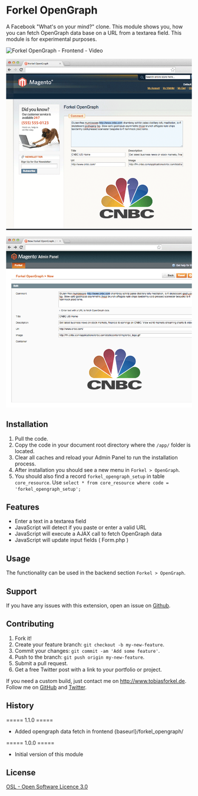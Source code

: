 # Forkel OpenGraph
A Facebook "What's on your mind?" clone. This module shows you, how you can fetch OpenGraph data base on a URL from a textarea field. This module is for experimental purposes.

![Forkel OpenGraph - Frontend - Video](https://raw.githubusercontent.com/tobias-forkel/Forkel_OpenGraph/master/preview/frontend/video.gif)

![Forkel OpenGraph - Frontend - Preview](https://raw.githubusercontent.com/tobias-forkel/Forkel_OpenGraph/master/preview/frontend/1.gif)

![Forkel OpenGraph - Backend - Preview](https://raw.githubusercontent.com/tobias-forkel/Forkel_OpenGraph/master/preview/backend/1.gif)

## Installation
1. Pull the code.
2. Copy the code in your document root directory where the `/app/` folder is located.
4. Clear all caches and reload your Admin Panel to run the installation process.
5. After installation you should see a new menu in `Forkel > OpenGraph`.
6. You should also find a record `forkel_opengraph_setup` in table `core_resource`. Use `select * from core_resource where code = 'forkel_opengraph_setup';`

## Features
* Enter a text in a textarea field
* JavaScript will detect if you paste or enter a valid URL
* JavaScript will execute a AJAX call to fetch OpenGraph data
* JavaScript will update input fields ( Form.php )

## Usage
The functionality can be used in the backend section `Forkel > OpenGraph`.

## Support
If you have any issues with this extension, open an issue on [Github](https://github.com/tobias-forkel/Forkel_OpenGraph/issues).

## Contributing
1. Fork it!
2. Create your feature branch: `git checkout -b my-new-feature`.
3. Commit your changes: `git commit -am 'Add some feature'`.
4. Push to the branch: `git push origin my-new-feature`.
5. Submit a pull request.
6. Get a free Twitter post with a link to your portfolio or project.

If you need a custom build, just contact me on http://www.tobiasforkel.de. Follow me on [GitHub](https://github.com/tobias-forkel) and [Twitter](https://twitter.com/tobiasforkel).

## History
===== 1.1.0 =====
* Added opengraph data fetch in frontend {baseurl}/forkel_opengraph/

===== 1.0.0 =====
* Initial version of this module

## License
[OSL - Open Software Licence 3.0](http://opensource.org/licenses/osl-3.0.php)
